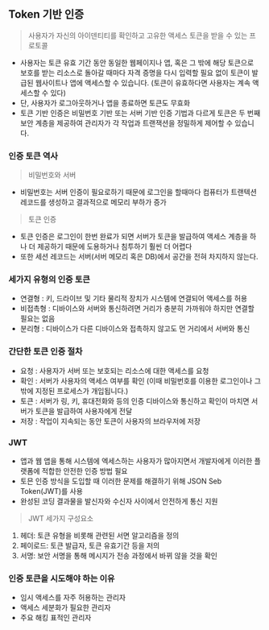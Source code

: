 ## Token 기반 인증
> 사용자가 자신의 아이덴티티를 확인하고 고유한 액세스 토큰을 받을 수 있는 프로토콜
* 사용자는 토큰 유효 기간 동안 동일한 웹페이지나 앱, 혹은 그 밖에 해당 토큰으로 보호를 받는 리소스로 돌아갈 때마다 자격 증명을 다시 입력할 필요 없이 토큰이 발급된 웹사이트나 앱에 액세스할 수 있습니다. (토큰이 유효하다면 사용자는 계속 액세스할 수 있다)
* 단, 사용자가 로그아웃하거나 앱을 종료하면 토큰도 무효화
* 토큰 기반 인증은 비밀번호 기반 또는 서버 기반 인증 기법과 다르게 토큰은 두 번째 보안 계층을 제공하여 관리자가 각 작업과 트랜잭션을 정밀하게 제어할 수 있습니다.
### 인증 토큰 역사
> 비밀번호와 서버
* 비밀번호는 서버 인증이 필요로하기 때문에 로그인을 할때마다 컴퓨터가 트랜텍션 레코드를 생성하고 결과적으로 메모리 부하가 증가
> 토큰 인증
* 토큰 인증은 로그인이 한번 완료가 되면 서버가 토큰을 발급하여 액세스 계층을 하나 더 제공하기 때문에 도용하거나 침투하기 훨씬 더 어렵다
* 또한 세션 레코드는 서버(서버 메모리 혹은 DB)에서 공간을 전혀 차지하지 않는다. 
### 세가지 유형의 인증 토큰
* 연결형 : 키, 드라이브 및 기타 물리적 장치가 시스템에 연결되어 액세스를 허용
* 비접촉형 : 디바이스와 서버와 통신하려면 거리가 충분히 가까워야 하지만 연결할 필요는 없음
* 분리형 : 디바이스가 다른 디바이스와 접촉하지 않고도 먼 거리에서 서버와 통신
### 간단한 토큰 인증 절차
* 요청 : 사용자가 서버 또는 보호되는 리소스에 대한 액세스를 요청
* 확인 : 서버가 사용자의 액세스 여부를 확인 (이때 비밀번호를 이용한 로그인이나 그 밖에 지정된 프로세스가 개입됩니다.)
* 토큰 : 서버가 링, 키, 휴대전화와 등의 인증 디바이스와 통신하고 확인이 마치면 서버가 토큰을 발급하여 사용자에게 전달
* 저장 : 작업이 지속되는 동안 토큰이 사용자의 브라우저에 저장
### JWT
* 앱과 웹 앱을 통해 시스템에 엑세스하는 사용자가 많아지면서 개발자에게 이러한 플랫폼에 적합한 안전한 인증 방법 필요
* 토믄 인증 방식을 도입할 때 이러한 문제를 해결하기 위해 JSON Seb Token(JWT)를 사용
* 완성된 코딩 결과물을 발신자와 수신자 사이에서 안전하게 통신 지원
> JWT 세가지 구성요소  
1. 헤더: 토큰 유형을 비롯해 관련된 서면 알고리즘을 정의
2. 페이로드: 토큰 발급자, 토큰 유효기간 등을 저의
3. 서명: 보안 서명을 통해 메시지가 전송 과정에서 바뀌 않을 것을 확인
### 인증 토큰을 시도해야 하는 이유
* 임시 액세스를 자주 허용하는 관리자
* 액세스 세분화가 필요한 관리자
* 주요 해킹 표적인 관리자
